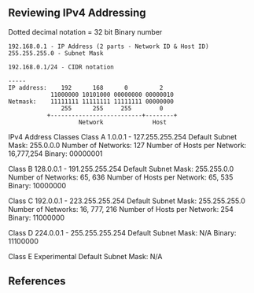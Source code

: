 ## Reviewing IPv4 Addressing

Dotted decimal notation = 32 bit Binary number

```
192.168.0.1 - IP Address (2 parts - Network ID & Host ID)
255.255.255.0 - Subnet Mask

192.168.0.1/24 - CIDR notation 

-----
IP address:    192      168      0         2
            11000000 10101000 00000000 00000010
Netmask:    11111111 11111111 11111111 00000000
               255      255     255        0
           +--------------------------+--------+
                    Network              Host

```

IPv4 Address Classes
Class A 1.0.0.1 - 127.255.255.254
Default Subnet Mask: 255.0.0.0
Number of Networks: 127
Number of Hosts per Network: 16,777,254
Binary: 00000001

Class B 128.0.0.1 - 191.255.255.254
Default Subnet Mask: 255.255.0.0
Number of Networks: 65, 636 
Number of Hosts per Network: 65, 535 
Binary: 10000000

Class C 192.0.0.1 - 223.255.255.254
Default Subnet Mask: 255.255.255.0
Number of Networks: 16, 777, 216
Number of Hosts per Network: 254
Binary: 11000000

Class D 224.0.0.1 - 255.255.255.254
Default Subnet Mask: N/A
Binary: 11100000

Class E Experimental
Default Subnet Mask: N/A

## References
[^1]: Understanding network terminology [[https://wiki.gentoo.org/wiki/Handbook:AMD64/Installation/Networking#Understanding_network_terminology]]
